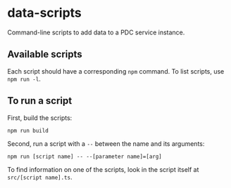 # data-scripts

Command-line scripts to add data to a PDC service instance.

## Available scripts

Each script should have a corresponding `npm` command. To list scripts, use `npm run -l`.

## To run a script

First, build the scripts:

`npm run build`

Second, run a script with a `--` between the name and its arguments:

`npm run [script name] -- --[parameter name]=[arg]`

To find information on one of the scripts, look in the script itself at `src/[script name].ts`.
